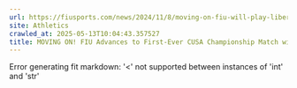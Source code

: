 ```yaml
---
url: https://fiusports.com/news/2024/11/8/moving-on-fiu-will-play-liberty-in-the-cusa-womens-soccer-championships-after-beating-mtsu-2-0.aspx
site: Athletics
crawled_at: 2025-05-13T10:04:43.357527
title: MOVING ON! FIU Advances to First-Ever CUSA Championship Match with 2-0 Win over MTSU - FIU Athletics
---
```


Error generating fit markdown: '<' not supported between instances of 'int' and 'str'